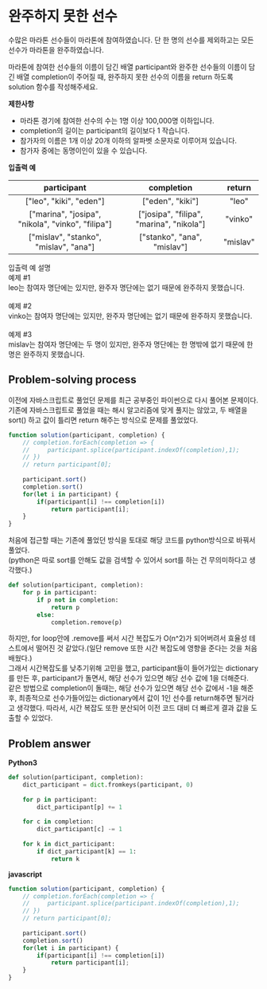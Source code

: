 # 완주하지 못한 선수

수많은 마라톤 선수들이 마라톤에 참여하였습니다. 단 한 명의 선수를 제외하고는 모든 선수가 마라톤을 완주하였습니다.

마라톤에 참여한 선수들의 이름이 담긴 배열 participant와 완주한 선수들의 이름이 담긴 배열 completion이 주어질 때, 완주하지 못한 선수의 이름을 return 하도록 solution 함수를 작성해주세요.

**제한사항**

- 마라톤 경기에 참여한 선수의 수는 1명 이상 100,000명 이하입니다.
- completion의 길이는 participant의 길이보다 1 작습니다.
- 참가자의 이름은 1개 이상 20개 이하의 알파벳 소문자로 이루어져 있습니다.
- 참가자 중에는 동명이인이 있을 수 있습니다.

**입출력 예**

| participant |	completion | return |
|:---:|:---:|:---:|
| ["leo", "kiki", "eden"] | ["eden", "kiki"] | "leo" |
| ["marina", "josipa", "nikola", "vinko", "filipa"] | ["josipa", "filipa", "marina", "nikola"] | "vinko"|
| ["mislav", "stanko", "mislav", "ana"] | ["stanko", "ana", "mislav"] |	"mislav" |

입출력 예 설명<br/>
예제 #1<br/>
leo는 참여자 명단에는 있지만, 완주자 명단에는 없기 때문에 완주하지 못했습니다.<br/>
<br/>
예제 #2<br/>
vinko는 참여자 명단에는 있지만, 완주자 명단에는 없기 때문에 완주하지 못했습니다.<br/>
<br/>
예제 #3<br/>
mislav는 참여자 명단에는 두 명이 있지만, 완주자 명단에는 한 명밖에 없기 때문에 한명은 완주하지 못했습니다.<br/>

## Problem-solving process

이전에 자바스크립트로 풀었던 문제를 최근 공부중인 파이썬으로 다시 풀어본 문제이다.<br/>
기존에 자바스크립트로 풀었을 때는 해시 알고리즘에 맞게 풀지는 않았고, 두 배열을 sort() 하고 값이 틀리면 return 해주는 방식으로 문제를 풀었었다.<br/>

```javascript
function solution(participant, completion) {
    // completion.forEach(completion => {
    //     participant.splice(participant.indexOf(completion),1);
    // })
    // return participant[0];
    
    participant.sort()
    completion.sort()
    for(let i in participant) {
        if(participant[i] !== completion[i]) 
            return participant[i];
    }
}
```

처음에 접근할 때는 기존에 풀었던 방식을 토대로 해당 코드를 python방식으로 바꿔서 풀었다.<br/>
(python은 따로 sort를 안해도 값을 검색할 수 있어서 sort를 하는 건 무의미하다고 생각했다.)

```python
def solution(participant, completion):
    for p in participant:
        if p not in completion:
            return p
        else:
            completion.remove(p)
```

하지만, for loop안에 .remove를 써서 시간 복잡도가 O(n^2)가 되어버려서 효율성 테스트에서 떨어진 것 같았다.(일단 remove 또한 시간 복잡도에 영향을 준다는 것을 처음 배웠다.)<br/>
그래서 시간복잡도를 낮추기위해 고민을 했고, participant들이 들어가있는 dictionary를 만든 후, participant가 돌면서, 해당 선수가 있으면 해당 선수 값에 1을 더해준다.<br/>
같은 방법으로 completion이 돌때는, 해당 선수가 있으면 해당 선수 값에서 -1을 해준 후, 최종적으로 선수가들어있는 dictionary에서 값이 1인 선수를 return해주면 될거라고 생각했다.
따라서, 시간 복잡도 또한 분산되어 이전 코드 대비 더 빠르게 결과 값을 도출할 수 있었다.

## Problem answer

**Python3**

```python
def solution(participant, completion):
    dict_participant = dict.fromkeys(participant, 0)
    
    for p in participant:
        dict_participant[p] += 1
        
    for c in completion:
        dict_participant[c] -= 1
        
    for k in dict_participant:
        if dict_participant[k] == 1:
            return k
```

**javascript**

```javascript
function solution(participant, completion) {
    // completion.forEach(completion => {
    //     participant.splice(participant.indexOf(completion),1);
    // })
    // return participant[0];
    
    participant.sort()
    completion.sort()
    for(let i in participant) {
        if(participant[i] !== completion[i]) 
            return participant[i];
    }
}
```